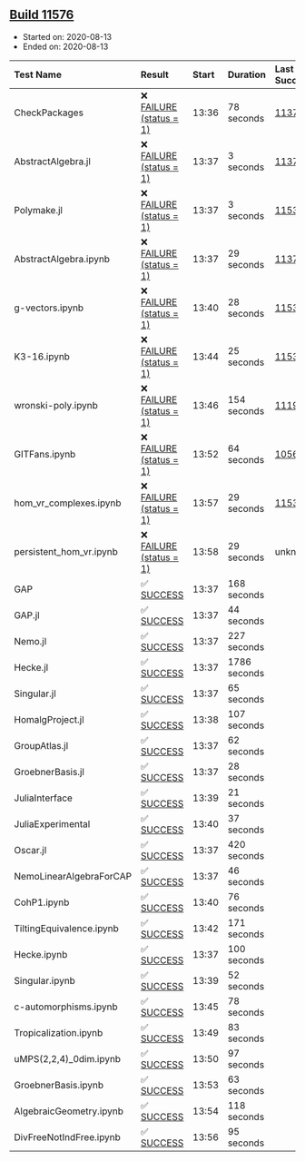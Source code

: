 ## [Build 11576](https://oscarci.mathematik.uni-kl.de/job/oscar/11576/)

* Started on: 2020-08-13
* Ended on: 2020-08-13

| Test Name    | Result | Start | Duration | Last Success | First Failure |
|:-------------|:-------|:------|:---------|:-------------|:--------------|
| CheckPackages | ❌ [FAILURE (status = 1)](https://oscarci.mathematik.uni-kl.de/job/oscar/11576/artifact/logs/build-11576/CheckPackages.log) | 13:36 | 78 seconds | [11376](https://oscarci.mathematik.uni-kl.de/job/oscar/11376/) | [11377](https://oscarci.mathematik.uni-kl.de/job/oscar/11377/) |
| AbstractAlgebra.jl | ❌ [FAILURE (status = 1)](https://oscarci.mathematik.uni-kl.de/job/oscar/11576/artifact/logs/build-11576/AbstractAlgebra.jl.log) | 13:37 | 3 seconds | [11376](https://oscarci.mathematik.uni-kl.de/job/oscar/11376/) | [11377](https://oscarci.mathematik.uni-kl.de/job/oscar/11377/) |
| Polymake.jl | ❌ [FAILURE (status = 1)](https://oscarci.mathematik.uni-kl.de/job/oscar/11576/artifact/logs/build-11576/Polymake.jl.log) | 13:37 | 3 seconds | [11532](https://oscarci.mathematik.uni-kl.de/job/oscar/11532/) | [11533](https://oscarci.mathematik.uni-kl.de/job/oscar/11533/) |
| AbstractAlgebra.ipynb | ❌ [FAILURE (status = 1)](https://oscarci.mathematik.uni-kl.de/job/oscar/11576/artifact/logs/build-11576/AbstractAlgebra.ipynb.log) | 13:37 | 29 seconds | [11376](https://oscarci.mathematik.uni-kl.de/job/oscar/11376/) | [11377](https://oscarci.mathematik.uni-kl.de/job/oscar/11377/) |
| g-vectors.ipynb | ❌ [FAILURE (status = 1)](https://oscarci.mathematik.uni-kl.de/job/oscar/11576/artifact/logs/build-11576/g-vectors.ipynb.log) | 13:40 | 28 seconds | [11532](https://oscarci.mathematik.uni-kl.de/job/oscar/11532/) | [11533](https://oscarci.mathematik.uni-kl.de/job/oscar/11533/) |
| K3-16.ipynb | ❌ [FAILURE (status = 1)](https://oscarci.mathematik.uni-kl.de/job/oscar/11576/artifact/logs/build-11576/K3-16.ipynb.log) | 13:44 | 25 seconds | [11532](https://oscarci.mathematik.uni-kl.de/job/oscar/11532/) | [11533](https://oscarci.mathematik.uni-kl.de/job/oscar/11533/) |
| wronski-poly.ipynb | ❌ [FAILURE (status = 1)](https://oscarci.mathematik.uni-kl.de/job/oscar/11576/artifact/logs/build-11576/wronski-poly.ipynb.log) | 13:46 | 154 seconds | [11192](https://oscarci.mathematik.uni-kl.de/job/oscar/11192/) | [11193](https://oscarci.mathematik.uni-kl.de/job/oscar/11193/) |
| GITFans.ipynb | ❌ [FAILURE (status = 1)](https://oscarci.mathematik.uni-kl.de/job/oscar/11576/artifact/logs/build-11576/GITFans.ipynb.log) | 13:52 | 64 seconds | [10566](https://oscarci.mathematik.uni-kl.de/job/oscar/10566/) | [10567](https://oscarci.mathematik.uni-kl.de/job/oscar/10567/) |
| hom_vr_complexes.ipynb | ❌ [FAILURE (status = 1)](https://oscarci.mathematik.uni-kl.de/job/oscar/11576/artifact/logs/build-11576/hom_vr_complexes.ipynb.log) | 13:57 | 29 seconds | [11532](https://oscarci.mathematik.uni-kl.de/job/oscar/11532/) | [11533](https://oscarci.mathematik.uni-kl.de/job/oscar/11533/) |
| persistent_hom_vr.ipynb | ❌ [FAILURE (status = 1)](https://oscarci.mathematik.uni-kl.de/job/oscar/11576/artifact/logs/build-11576/persistent_hom_vr.ipynb.log) | 13:58 | 29 seconds | unknown | unknown |
| GAP | ✅ [SUCCESS](https://oscarci.mathematik.uni-kl.de/job/oscar/11576/artifact/logs/build-11576/GAP.log) | 13:37 | 168 seconds |  |  |
| GAP.jl | ✅ [SUCCESS](https://oscarci.mathematik.uni-kl.de/job/oscar/11576/artifact/logs/build-11576/GAP.jl.log) | 13:37 | 44 seconds |  |  |
| Nemo.jl | ✅ [SUCCESS](https://oscarci.mathematik.uni-kl.de/job/oscar/11576/artifact/logs/build-11576/Nemo.jl.log) | 13:37 | 227 seconds |  |  |
| Hecke.jl | ✅ [SUCCESS](https://oscarci.mathematik.uni-kl.de/job/oscar/11576/artifact/logs/build-11576/Hecke.jl.log) | 13:37 | 1786 seconds |  |  |
| Singular.jl | ✅ [SUCCESS](https://oscarci.mathematik.uni-kl.de/job/oscar/11576/artifact/logs/build-11576/Singular.jl.log) | 13:37 | 65 seconds |  |  |
| HomalgProject.jl | ✅ [SUCCESS](https://oscarci.mathematik.uni-kl.de/job/oscar/11576/artifact/logs/build-11576/HomalgProject.jl.log) | 13:38 | 107 seconds |  |  |
| GroupAtlas.jl | ✅ [SUCCESS](https://oscarci.mathematik.uni-kl.de/job/oscar/11576/artifact/logs/build-11576/GroupAtlas.jl.log) | 13:37 | 62 seconds |  |  |
| GroebnerBasis.jl | ✅ [SUCCESS](https://oscarci.mathematik.uni-kl.de/job/oscar/11576/artifact/logs/build-11576/GroebnerBasis.jl.log) | 13:37 | 28 seconds |  |  |
| JuliaInterface | ✅ [SUCCESS](https://oscarci.mathematik.uni-kl.de/job/oscar/11576/artifact/logs/build-11576/JuliaInterface.log) | 13:39 | 21 seconds |  |  |
| JuliaExperimental | ✅ [SUCCESS](https://oscarci.mathematik.uni-kl.de/job/oscar/11576/artifact/logs/build-11576/JuliaExperimental.log) | 13:40 | 37 seconds |  |  |
| Oscar.jl | ✅ [SUCCESS](https://oscarci.mathematik.uni-kl.de/job/oscar/11576/artifact/logs/build-11576/Oscar.jl.log) | 13:37 | 420 seconds |  |  |
| NemoLinearAlgebraForCAP | ✅ [SUCCESS](https://oscarci.mathematik.uni-kl.de/job/oscar/11576/artifact/logs/build-11576/NemoLinearAlgebraForCAP.log) | 13:37 | 46 seconds |  |  |
| CohP1.ipynb | ✅ [SUCCESS](https://oscarci.mathematik.uni-kl.de/job/oscar/11576/artifact/logs/build-11576/CohP1.ipynb.log) | 13:40 | 76 seconds |  |  |
| TiltingEquivalence.ipynb | ✅ [SUCCESS](https://oscarci.mathematik.uni-kl.de/job/oscar/11576/artifact/logs/build-11576/TiltingEquivalence.ipynb.log) | 13:42 | 171 seconds |  |  |
| Hecke.ipynb | ✅ [SUCCESS](https://oscarci.mathematik.uni-kl.de/job/oscar/11576/artifact/logs/build-11576/Hecke.ipynb.log) | 13:37 | 100 seconds |  |  |
| Singular.ipynb | ✅ [SUCCESS](https://oscarci.mathematik.uni-kl.de/job/oscar/11576/artifact/logs/build-11576/Singular.ipynb.log) | 13:39 | 52 seconds |  |  |
| c-automorphisms.ipynb | ✅ [SUCCESS](https://oscarci.mathematik.uni-kl.de/job/oscar/11576/artifact/logs/build-11576/c-automorphisms.ipynb.log) | 13:45 | 78 seconds |  |  |
| Tropicalization.ipynb | ✅ [SUCCESS](https://oscarci.mathematik.uni-kl.de/job/oscar/11576/artifact/logs/build-11576/Tropicalization.ipynb.log) | 13:49 | 83 seconds |  |  |
| uMPS(2,2,4)_0dim.ipynb | ✅ [SUCCESS](https://oscarci.mathematik.uni-kl.de/job/oscar/11576/artifact/logs/build-11576/uMPS-2-2-4-_0dim.ipynb.log) | 13:50 | 97 seconds |  |  |
| GroebnerBasis.ipynb | ✅ [SUCCESS](https://oscarci.mathematik.uni-kl.de/job/oscar/11576/artifact/logs/build-11576/GroebnerBasis.ipynb.log) | 13:53 | 63 seconds |  |  |
| AlgebraicGeometry.ipynb | ✅ [SUCCESS](https://oscarci.mathematik.uni-kl.de/job/oscar/11576/artifact/logs/build-11576/AlgebraicGeometry.ipynb.log) | 13:54 | 118 seconds |  |  |
| DivFreeNotIndFree.ipynb | ✅ [SUCCESS](https://oscarci.mathematik.uni-kl.de/job/oscar/11576/artifact/logs/build-11576/DivFreeNotIndFree.ipynb.log) | 13:56 | 95 seconds |  |  |
